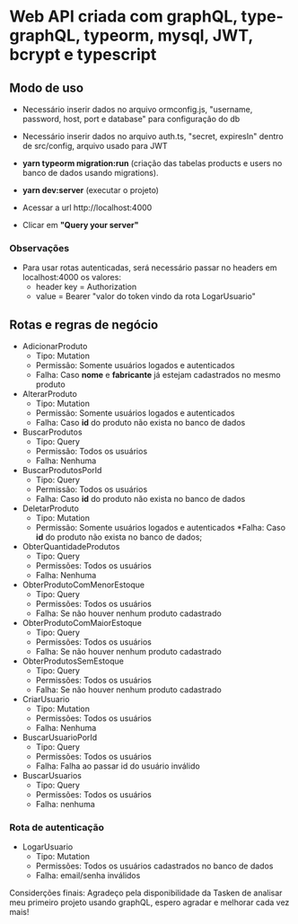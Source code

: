 # Web API criada com graphQL, type-graphQL, typeorm, mysql, JWT, bcrypt e typescript

## Modo de uso
  - Necessário inserir dados no arquivo ormconfig.js, "username, password, host, port e database" para configuração do db
  - Necessário inserir dados no arquivo auth.ts, "secret, expiresIn" dentro de src/config, arquivo usado para JWT
  - **yarn typeorm migration:run** (criação das tabelas products e users no banco de dados usando migrations).

  - **yarn dev:server** (executar o projeto)
  - Acessar a url http://localhost:4000
  - Clicar em **"Query your server"**

  ### Observações
  - Para usar rotas autenticadas, será necessário passar no headers em localhost:4000 os valores:  
    * header key = Authorization
    * value = Bearer "valor do token vindo da rota LogarUsuario"

## Rotas e regras de negócio
  - AdicionarProduto
    * Tipo: Mutation
    * Permissão: Somente usuários logados e autenticados
    * Falha: Caso **nome** e **fabricante** já estejam cadastrados no mesmo produto
  - AlterarProduto
    * Tipo: Mutation
    * Permissão: Somente usuários logados e autenticados
    * Falha: Caso **id** do produto não exista no banco de dados
  - BuscarProdutos
    * Tipo: Query
    * Permissão: Todos os usuários
    * Falha: Nenhuma
  - BuscarProdutosPorId
    * Tipo: Query
    * Permissão: Todos os usuários
    * Falha: Caso **id** do produto não exista no banco de dados
  - DeletarProduto
    * Tipo: Mutation
    * Permissão: Somente usuários logados e autenticados
    *Falha: Caso **id** do produto não exista no banco de dados;
  - ObterQuantidadeProdutos
    * Tipo: Query
    * Permissões: Todos os usuários
    * Falha: Nenhuma
  - ObterProdutoComMenorEstoque
    * Tipo: Query
    * Permissões: Todos os usuários
    * Falha: Se não houver nenhum produto cadastrado
  - ObterProdutoComMaiorEstoque
    * Tipo: Query
    * Permissões: Todos os usuários
    * Falha: Se não houver nenhum produto cadastrado
  - ObterProdutosSemEstoque
    * Tipo: Query
    * Permissões: Todos os usuários
    * Falha: Se não houver nenhum produto cadastrado
  - CriarUsuario
    * Tipo: Mutation
    * Permissões: Todos os usuários
    * Falha: Nenhuma
  - BuscarUsuarioPorId
    * Tipo: Query
    * Permissões: Todos os usuários
    * Falha: Falha ao passar id do usuário inválido
  - BuscarUsuarios
    * Tipo: Query
    * Permissões: Todos os usuários
    * Falha: nenhuma

  ### Rota de autenticação
  - LogarUsuario
    * Tipo: Mutation
    * Permissões: Todos os usuários cadastrados no banco de dados
    * Falha: email/senha inválidos

  Considerções finais: Agradeço pela disponibilidade da Tasken de analisar meu primeiro projeto usando graphQL, espero agradar e melhorar cada vez mais!
